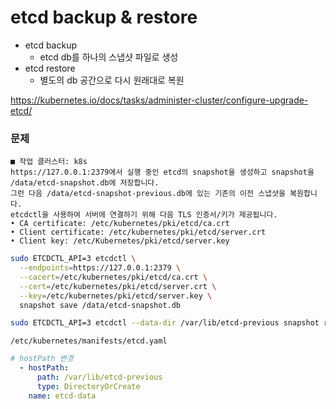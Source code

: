 # etcd backup & restore

- etcd backup
  - etcd db를 하나의 스냅샷 파일로 생성
- etcd restore
  - 별도의 db 공간으로 다시 원래대로 복원

https://kubernetes.io/docs/tasks/administer-cluster/configure-upgrade-etcd/

### 문제
```
■ 작업 클러스터: k8s
https://127.0.0.1:2379에서 실행 중인 etcd의 snapshot을 생성하고 snapshot을 /data/etcd-snapshot.db에 저장합니다.
그런 다음 /data/etcd-snapshot-previous.db에 있는 기존의 이전 스냅샷을 복원합니다.
etcdctl을 사용하여 서버에 연결하기 위해 다음 TLS 인증서/키가 제공됩니다.
• CA certificate: /etc/kubernetes/pki/etcd/ca.crt
• Client certificate: /etc/kubernetes/pki/etcd/server.crt
• Client key: /etc/Kubernetes/pki/etcd/server.key
```


```bash
sudo ETCDCTL_API=3 etcdctl \
  --endpoints=https://127.0.0.1:2379 \
  --cacert=/etc/kubernetes/pki/etcd/ca.crt \
  --cert=/etc/kubernetes/pki/etcd/server.crt \
  --key=/etc/kubernetes/pki/etcd/server.key \
  snapshot save /data/etcd-snapshot.db
```

```bash
sudo ETCDCTL_API=3 etcdctl --data-dir /var/lib/etcd-previous snapshot restore /data/etcd-snapshot-previous.db
```

`/etc/kubernetes/manifests/etcd.yaml`
```yaml
# hostPath 변경
  - hostPath:
      path: /var/lib/etcd-previous
      type: DirectoryOrCreate
    name: etcd-data
```